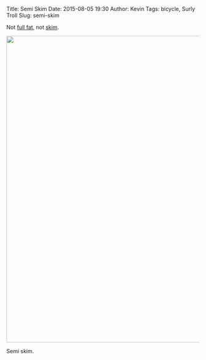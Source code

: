 Title: Semi Skim
Date: 2015-08-05 19:30
Author: Kevin
Tags: bicycle, Surly Troll
Slug: semi-skim

Not [full fat](https://flic.kr/p/jG8yUH), not [skim](https://flic.kr/p/a9t6ag).

<img src="/images/2015-08-05 semi-skim.jpg" width="800px" class="align-center" />

Semi skim.
